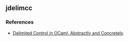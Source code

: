## jdelimcc

### References
- [Delimited Control in OCaml, Abstractly and Concretely](http://okmij.org/ftp/continuations/caml-shift-journal.pdf).
